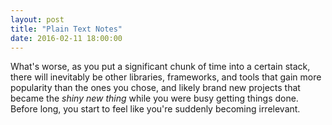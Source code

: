 ```yaml
---
layout: post
title: "Plain Text Notes"
date: 2016-02-11 18:00:00
---
```


What's worse, as you put a significant chunk of time into a certain stack, there will inevitably be other libraries, frameworks, and tools that gain more popularity than the ones you chose, and likely brand new projects that became the *shiny new thing* while you were busy getting things done. Before long, you start to feel like you're suddenly becoming irrelevant.

<!--more-->
